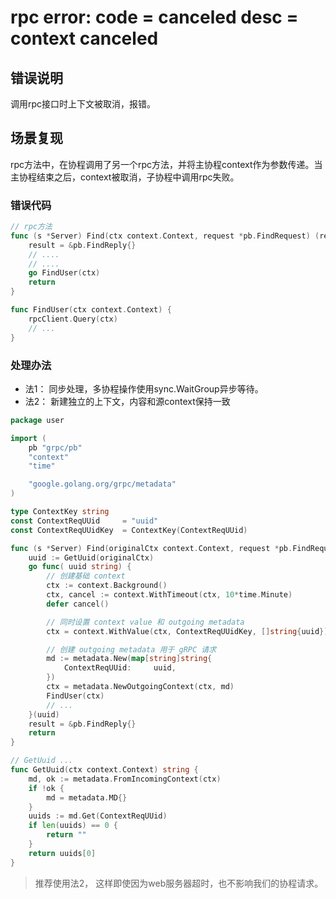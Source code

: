 # rpc error: code = canceled desc = context canceled

## 错误说明
调用rpc接口时上下文被取消，报错。

## 场景复现
rpc方法中，在协程调用了另一个rpc方法，并将主协程context作为参数传递。当主协程结束之后，context被取消，子协程中调用rpc失败。

### 错误代码
```go
// rpc方法
func (s *Server) Find(ctx context.Context, request *pb.FindRequest) (result *pb.FindReply, err error) {
	result = &pb.FindReply{}
	// ....
    // ....
    go FindUser(ctx)
	return
}

func FindUser(ctx context.Context) {
    rpcClient.Query(ctx)
    // ...
}

```

### 处理办法
- 法1： 同步处理，多协程操作使用sync.WaitGroup异步等待。
- 法2： 新建独立的上下文，内容和源context保持一致
```go
package user

import (
	pb "grpc/pb"
	"context"
	"time"

	"google.golang.org/grpc/metadata"
)

type ContextKey string
const ContextReqUUid     = "uuid"
const ContextReqUUidKey  = ContextKey(ContextReqUUid)

func (s *Server) Find(originalCtx context.Context, request *pb.FindRequest) (result *pb.FindReply, err error) {
	uuid := GetUuid(originalCtx)
	go func( uuid string) {
		// 创建基础 context
		ctx := context.Background()
		ctx, cancel := context.WithTimeout(ctx, 10*time.Minute)
		defer cancel()

		// 同时设置 context value 和 outgoing metadata
		ctx = context.WithValue(ctx, ContextReqUUidKey, []string{uuid})

		// 创建 outgoing metadata 用于 gRPC 请求
		md := metadata.New(map[string]string{
			ContextReqUUid:     uuid,
		})
		ctx = metadata.NewOutgoingContext(ctx, md) 
        FindUser(ctx)
		// ...
	}(uuid)
	result = &pb.FindReply{}
	return
}

// GetUuid ...
func GetUuid(ctx context.Context) string {
	md, ok := metadata.FromIncomingContext(ctx)
	if !ok {
		md = metadata.MD{}
	}
	uuids := md.Get(ContextReqUUid)
	if len(uuids) == 0 {
		return ""
	}
	return uuids[0]
}

```
> 推荐使用法2， 这样即使因为web服务器超时，也不影响我们的协程请求。